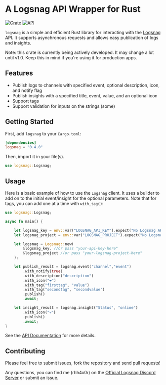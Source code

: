 # A Logsnag API Wrapper for Rust

[![Crate](https://img.shields.io/crates/v/logsnag.svg)](https://crates.io/crates/logsnag)
[![API](https://docs.rs/logsnag/badge.svg)](https://docs.rs/logsnag)

`logsnag` is a simple and efficient Rust library for interacting with the [Logsnag](https://docs.logsnag.com/endpoints/log) API. It supports asynchronous requests and allows easy publication of logs and insights.

Note: this crate is currently being actively developed. It may change a lot until v1.0. Keep this in mind if you're using it for production apps.

## Features

- Publish logs to channels with specified event, optional description, icon, and notify flag
- Publish insights with a specified title, event, value, and an optional icon
- Support tags
- Support validation for inputs on the strings (some)
## Getting Started

First, add `logsnag` to your `Cargo.toml`:

```toml
[dependencies]
logsnag = "0.4.0"
```
Then, import it in your file(s).

```rust
use logsnag::Logsnag;
```

## Usage

Here is a basic example of how to use the `Logsnag` client. It uses a builder to add on to the initial event/insight for the optional parameters. Note that for tags, you can add one at a time with `with_tag()`:

```rust
use logsnag::Logsnag;

async fn main() {

    let logsnag_key = env::var("LOGSNAG_API_KEY").expect("No Logsnag API Key (LOGSNAG_API_KEY) found in environment variables.");
    let logsnag_project = env::var("LOGSNAG_PROJECT").expect("No Logsnag Project (LOGSNAG_PROJECT) found in environment variables.");

    let logsnag = Logsnag::new(
        &logsnag_key, //or pass "your-api-key-here"
        &logsnag_project //or pass "your-logsnag-project-here"
    );

    let publish_result = logsnag.event("channel","event")
        .with_notify(true)
        .with_description("description")
        .with_icon("❤️")
        .with_tag("firsttag", "value")
        .with_tag("secondtag", "secondvalue")
        .publish()
        .await;

    let insight_result = logsnag.insight("Status", "online")
        .with_icon("💀")
        .publish()
        .await;
}
```

See the [API Documentation](https://docs.rs/logsnag) for more details.

## Contributing

Please feel free to submit issues, fork the repository and send pull requests!

Any questions, you can find me (rhh4x0r) on the [Official Logsnag Discord Server](https://discord.gg/udRNTt7xCJ) or submit an issue.
